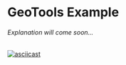 # GeoTools Example
###### Explanation will come soon...
[![asciicast](https://user-images.githubusercontent.com/59657939/137495014-2d4bc9ae-7a37-4d77-9d31-72cf87d7adb2.png)](https://www.youtube.com/watch?v=IKr4lvTKqkw&ab_channel=BekirG%C3%BCrkanG%C3%BClda%C5%9F)
